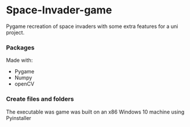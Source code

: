 # Space-Invader-game

Pygame recreation of space invaders with some extra features for a uni project. 


### Packages
Made with:
 - Pygame
 - Numpy
 - openCV

### Create files and folders

The executable was game was built on an x86 Windows 10 machine using Pyinstaller


